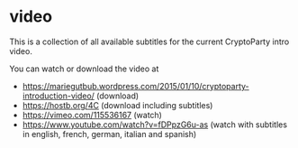 video
=====

This is a collection of all available subtitles for the current CryptoParty intro video.

You can watch or download the video at

  * https://mariegutbub.wordpress.com/2015/01/10/cryptoparty-introduction-video/ (download)
  * https://hostb.org/4C (download including subtitles)
  * https://vimeo.com/115536167 (watch)
  * https://www.youtube.com/watch?v=fDPpzG6u-as (watch with subtitles in english, french, german, italian and spanish)

